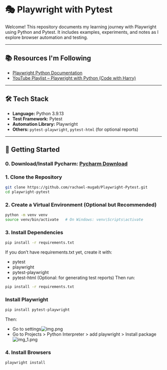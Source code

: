 # 🎭 Playwright with Pytest

Welcome! This repository documents my learning journey with Playwright using Python and Pytest. It includes examples, experiments, and notes as I explore browser automation and testing.

---

## 📚 Resources I'm Following

- [Playwright Python Documentation](https://playwright.dev/python/)
- [YouTube Playlist – Playwright with Python (Code with Harry)](https://www.youtube.com/playlist?list=PLP5_A7hnY1Tggph0F0cRqf5iyyZuIBXYC)

---

## 🛠️ Tech Stack

- **Language:** Python 3.9.13
- **Test Framework:** Pytest
- **Automation Library:** Playwright
- **Others:** `pytest-playwright`, `pytest-html` (for optional reports)

---

## 🚀 Getting Started

### 0. Download/Install Pycharm: [Pycharm Download](https://www.jetbrains.com/help/pycharm/installation-guide.html#standalone)

### 1. Clone the Repository

```bash
git clone https://github.com/rachael-muga0/Playwright-Pytest.git
cd playwright-pytest
````

### 2. Create a Virtual Environment (Optional but Recommended)
```bash
python -m venv venv
source venv/bin/activate   # On Windows: venv\Scripts\activate
 ````

### 3. Install Dependencies
```bash
pip install -r requirements.txt
````
If you don’t have requirements.txt yet, create it with:
* pytest
* playwright
* pytest-playwright
* pytest-html (Optional: for generating test reports)
Then run:
```bash
pip install -r requirements.txt
````
### Install Playwright
````bash
pip install pytest-playwright
````
Then:
* Go to settings![img.png](img.png)
* Go to Projects > Python Interpreter > add playwright > Install package![img_1.png](img_1.png)

### 4. Install Browsers
```bash
playwright install